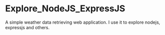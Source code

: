 # Explore_NodeJS_ExpressJS

A simple weather data retrieving web application. I use it to explore nodejs, expressjs and others.

